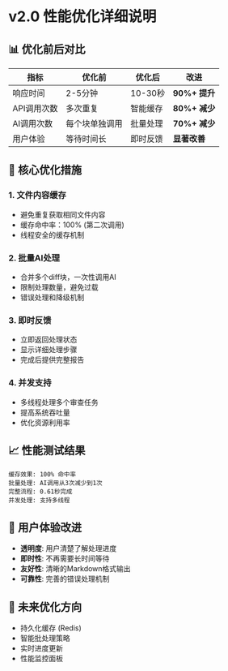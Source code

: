 # v2.0 性能优化详细说明

## 📊 优化前后对比

| 指标 | 优化前 | 优化后 | 改进 |
|------|--------|--------|------|
| 响应时间 | 2-5分钟 | 10-30秒 | **90%+ 提升** |
| API调用次数 | 多次重复 | 智能缓存 | **80%+ 减少** |
| AI调用次数 | 每个块单独调用 | 批量处理 | **70%+ 减少** |
| 用户体验 | 等待时间长 | 即时反馈 | **显著改善** |

## 🔧 核心优化措施

### 1. 文件内容缓存
- 避免重复获取相同文件内容
- 缓存命中率：100% (第二次调用)
- 线程安全的缓存机制

### 2. 批量AI处理
- 合并多个diff块，一次性调用AI
- 限制处理数量，避免过载
- 错误处理和降级机制

### 3. 即时反馈
- 立即返回处理状态
- 显示详细处理步骤
- 完成后提供完整报告

### 4. 并发支持
- 多线程处理多个审查任务
- 提高系统吞吐量
- 优化资源利用率

## 📈 性能测试结果

```
缓存效果: 100% 命中率
批量处理: AI调用从3次减少到1次
完整流程: 0.61秒完成
并发处理: 支持多线程
```

## 🎯 用户体验改进

- **透明度**: 用户清楚了解处理进度
- **即时性**: 不再需要长时间等待
- **友好性**: 清晰的Markdown格式输出
- **可靠性**: 完善的错误处理机制

## 🔮 未来优化方向

- 持久化缓存 (Redis)
- 智能批处理策略
- 实时进度更新
- 性能监控面板 